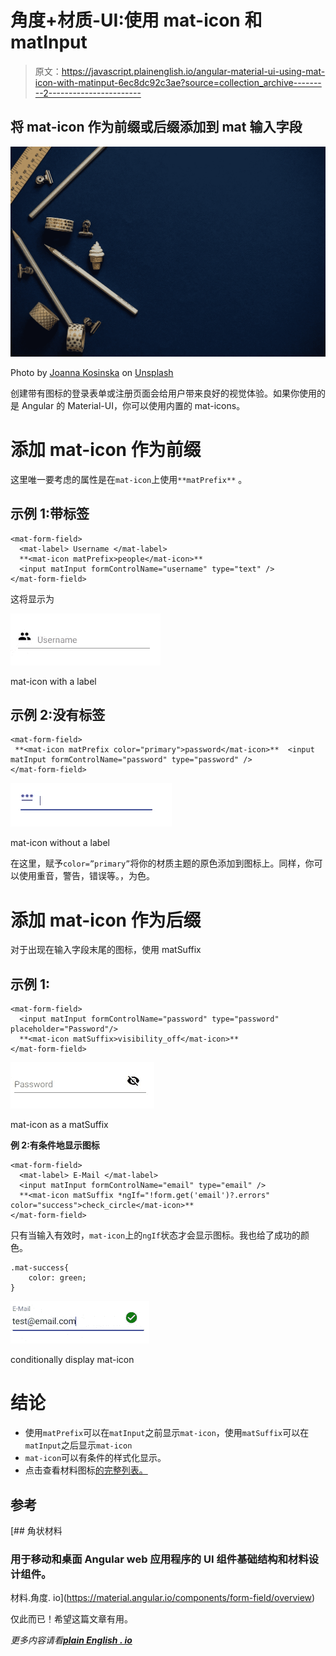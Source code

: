 # 角度+材质-UI:使用 mat-icon 和 matInput

> 原文：<https://javascript.plainenglish.io/angular-material-ui-using-mat-icon-with-matinput-6ec8dc92c3ae?source=collection_archive---------2----------------------->

## 将 mat-icon 作为前缀或后缀添加到 mat 输入字段

![](img/8665053a697db3d5e33befbfd4c64fc3.png)

Photo by [Joanna Kosinska](https://unsplash.com/@joannakosinska?utm_source=medium&utm_medium=referral) on [Unsplash](https://unsplash.com?utm_source=medium&utm_medium=referral)

创建带有图标的登录表单或注册页面会给用户带来良好的视觉体验。如果你使用的是 Angular 的 Material-UI，你可以使用内置的 mat-icons。

# 添加 mat-icon 作为前缀

这里唯一要考虑的属性是在`mat-icon`上使用`**matPrefix**` 。

## 示例 1:带标签

```
<mat-form-field>
  <mat-label> Username </mat-label>
  **<mat-icon matPrefix>people</mat-icon>**
  <input matInput formControlName="username" type="text" />
</mat-form-field>
```

这将显示为

![](img/bcd9531bef726b7b9a88664c0c6b5e7a.png)

mat-icon with a label

## 示例 2:没有标签

```
<mat-form-field>
 **<mat-icon matPrefix color="primary">password</mat-icon>**  <input matInput formControlName="password" type="password" />
</mat-form-field>
```

![](img/0961c717a8e72a0cf0ef8fffaeb1e29f.png)

mat-icon without a label

在这里，赋予`color=”primary”`将你的材质主题的原色添加到图标上。同样，你可以使用重音，警告，错误等。，为色。

# 添加 mat-icon 作为后缀

对于出现在输入字段末尾的图标，使用 matSuffix

## 示例 1:

```
<mat-form-field>
  <input matInput formControlName="password" type="password" placeholder="Password"/>
  **<mat-icon matSuffix>visibility_off</mat-icon>**
</mat-form-field>
```

![](img/e94fa9b908be5d7342a03311c60e1873.png)

mat-icon as a matSuffix

**例 2:有条件地显示图标**

```
<mat-form-field>
  <mat-label> E-Mail </mat-label>
  <input matInput formControlName="email" type="email" />
  **<mat-icon matSuffix *ngIf="!form.get('email')?.errors" color="success">check_circle</mat-icon>**
</mat-form-field>
```

只有当输入有效时，`mat-icon`上的`ngIf`状态才会显示图标。我也给了成功的颜色。

```
.mat-success{
    color: green;
}
```

![](img/2ea029ac25e1751a150a0196035ecf76.png)

conditionally display mat-icon

# 结论

*   使用`matPrefix`可以在`matInput`之前显示`mat-icon`，使用`matSuffix`可以在`matInput`之后显示`mat-icon`
*   `mat-icon`可以有条件的样式化显示。
*   点击查看材料图标[的完整列表。](https://fonts.google.com/icons)

## 参考

[](https://material.angular.io/components/form-field/overview) [## 角状材料

### 用于移动和桌面 Angular web 应用程序的 UI 组件基础结构和材料设计组件。

材料.角度. io](https://material.angular.io/components/form-field/overview) 

仅此而已！希望这篇文章有用。

*更多内容请看*[***plain English . io***](http://plainenglish.io/)